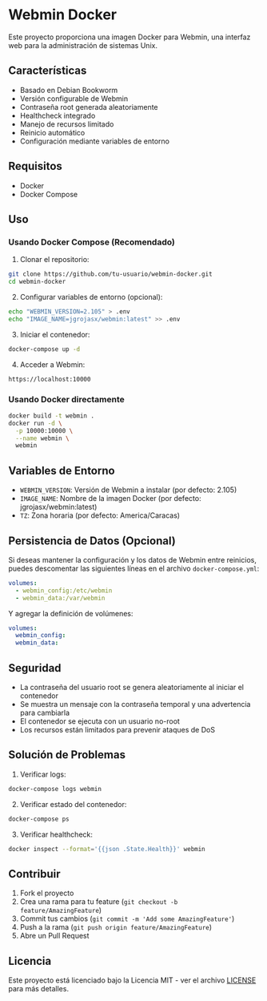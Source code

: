 # Webmin Docker

Este proyecto proporciona una imagen Docker para Webmin, una interfaz web para la administración de sistemas Unix.

## Características

- Basado en Debian Bookworm
- Versión configurable de Webmin
- Contraseña root generada aleatoriamente
- Healthcheck integrado
- Manejo de recursos limitado
- Reinicio automático
- Configuración mediante variables de entorno

## Requisitos

- Docker
- Docker Compose

## Uso

### Usando Docker Compose (Recomendado)

1. Clonar el repositorio:
```bash
git clone https://github.com/tu-usuario/webmin-docker.git
cd webmin-docker
```

2. Configurar variables de entorno (opcional):
```bash
echo "WEBMIN_VERSION=2.105" > .env
echo "IMAGE_NAME=jgrojasx/webmin:latest" >> .env
```

3. Iniciar el contenedor:
```bash
docker-compose up -d
```

4. Acceder a Webmin:
```
https://localhost:10000
```

### Usando Docker directamente

```bash
docker build -t webmin .
docker run -d \
  -p 10000:10000 \
  --name webmin \
  webmin
```

## Variables de Entorno

- `WEBMIN_VERSION`: Versión de Webmin a instalar (por defecto: 2.105)
- `IMAGE_NAME`: Nombre de la imagen Docker (por defecto: jgrojasx/webmin:latest)
- `TZ`: Zona horaria (por defecto: America/Caracas)

## Persistencia de Datos (Opcional)

Si deseas mantener la configuración y los datos de Webmin entre reinicios, puedes descomentar las siguientes líneas en el archivo `docker-compose.yml`:

```yaml
volumes:
  - webmin_config:/etc/webmin
  - webmin_data:/var/webmin
```

Y agregar la definición de volúmenes:

```yaml
volumes:
  webmin_config:
  webmin_data:
```

## Seguridad

- La contraseña del usuario root se genera aleatoriamente al iniciar el contenedor
- Se muestra un mensaje con la contraseña temporal y una advertencia para cambiarla
- El contenedor se ejecuta con un usuario no-root
- Los recursos están limitados para prevenir ataques de DoS

## Solución de Problemas

1. Verificar logs:
```bash
docker-compose logs webmin
```

2. Verificar estado del contenedor:
```bash
docker-compose ps
```

3. Verificar healthcheck:
```bash
docker inspect --format='{{json .State.Health}}' webmin
```

## Contribuir

1. Fork el proyecto
2. Crea una rama para tu feature (`git checkout -b feature/AmazingFeature`)
3. Commit tus cambios (`git commit -m 'Add some AmazingFeature'`)
4. Push a la rama (`git push origin feature/AmazingFeature`)
5. Abre un Pull Request

## Licencia

Este proyecto está licenciado bajo la Licencia MIT - ver el archivo [LICENSE](LICENSE) para más detalles.


